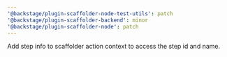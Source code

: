 ```yaml
---
'@backstage/plugin-scaffolder-node-test-utils': patch
'@backstage/plugin-scaffolder-backend': minor
'@backstage/plugin-scaffolder-node': patch
---
```


Add step info to scaffolder action context to access the step id and name.
